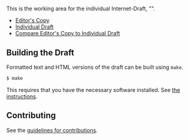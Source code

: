 # 

This is the working area for the individual Internet-Draft, "".

* [Editor's Copy](https://github.com/IASA2/draft-ietf-iasa2-struct/#go.draft-ietf-iasa2-struct.html)
* [Individual Draft](https://datatracker.ietf.org/doc/draft-ietf-iasa2-struct/)
* [Compare Editor's Copy to Individual Draft](https://github.com/IASA2/draft-ietf-iasa2-struct/#go.draft-ietf-iasa2-struct.diff)

## Building the Draft

Formatted text and HTML versions of the draft can be built using `make`.

```sh
$ make
```

This requires that you have the necessary software installed.  See
[the instructions](https://github.com/martinthomson/i-d-template/blob/master/doc/SETUP.md).


## Contributing

See the
[guidelines for contributions](https://github.com/IASA2/draft-ietf-iasa2-struct/blob/master/CONTRIBUTING.md).
